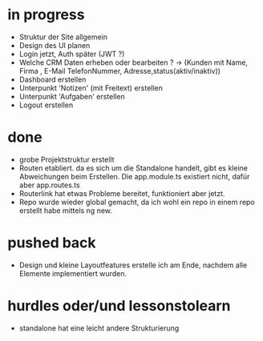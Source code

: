 # in progress
- Struktur der Site allgemein 
- Design des UI planen
- Login jetzt, Auth später (JWT ?)
- Welche CRM Daten erheben oder bearbeiten ? -> (Kunden mit Name, Firma , E-Mail    TelefonNummer, Adresse,status(aktiv/inaktiv))
- Dashboard erstellen
- Unterpunkt  'Notizen' (mit Freitext) erstellen
-  Unterpunkt 'Aufgaben' erstellen
- Logout erstellen

# done
-  grobe Projektstruktur erstellt
- Routen etabliert. da es sich um die Standalone handelt, gibt es kleine Abweichungen beim Erstellen. Die app.module.ts existiert nicht, dafür aber app.routes.ts 
- Routerlink hat etwas Probleme bereitet, funktioniert aber jetzt.
- Repo wurde wieder global gemacht, da ich wohl ein repo in einem repo erstellt habe mittels ng new.

# pushed back
- Design und kleine Layoutfeatures erstelle ich am Ende, nachdem alle Elemente implementiert wurden.


# hurdles oder/und lessonstolearn
- standalone hat eine leicht andere Strukturierung 